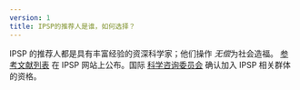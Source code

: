 ```yaml
---
version: 1
title: IPSP的推荐人是谁，如何选择？
---
```


IPSP 的推荐人都是具有丰富经验的资深科学家；他们操作 *无偿*为社会造福。 [参考文献列表](https://IP4SP.org/referent_list) 在 IPSP 网站上公布。国际 [科学咨询委员会](https://IP4SP.org/advisory_board) 确认加入 IPSP 相关群体的资格。
